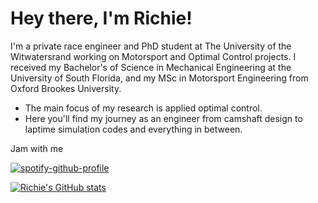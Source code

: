 # Hey there, I'm Richie!

I'm a private race engineer and PhD student at The University of the Witwatersrand working on Motorsport and Optimal Control projects. I received my Bachelor's of Science in Mechanical Engineering at the University of South Florida, and my MSc in Motorsport Engineering from Oxford Brookes University.
- The main focus of my research is applied optimal control. 
- Here you'll find my journey as an engineer from camshaft design to laptime simulation codes and everything in between.

Jam with me

[![spotify-github-profile](https://spotify-github-profile.kittinanx.com/api/view?uid=12174019529&cover_image=true&theme=novatorem&show_offline=false&background_color=c2c2c2&interchange=false&bar_color=53b14f&bar_color_cover=true)](https://github.com/kittinan/spotify-github-profile)

[![Richie's GitHub stats](https://github-readme-stats.vercel.app/api?username=richieleytongt)](https://github.com/anuraghazra/github-readme-stats)

<!---
richieleytongt/richieleytongt is a ✨ special ✨ repository because its `README.md` (this file) appears on your GitHub profile.
You can click the Preview link to take a look at your changes.
--->
